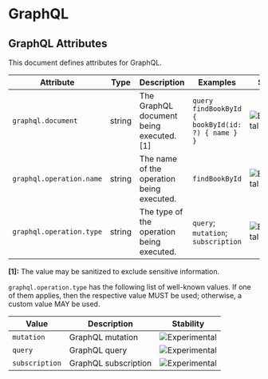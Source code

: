 <!--- Hugo front matter used to generate the website version of this page:
--->

<!-- NOTE: THIS FILE IS AUTOGENERATED. DO NOT EDIT BY HAND. -->
<!-- see templates/registry/markdown/attribute_namespace.md.j2 -->

# GraphQL

## GraphQL Attributes

This document defines attributes for GraphQL.

| Attribute                                                     | Type   | Description                               | Examples                                          | Stability                                                        |
| ------------------------------------------------------------- | ------ | ----------------------------------------- | ------------------------------------------------- | ---------------------------------------------------------------- |
| <a id="`graphql.document`">`graphql.document`</a>             | string | The GraphQL document being executed. [1]  | `query findBookById { bookById(id: ?) { name } }` | ![Experimental](https://img.shields.io/badge/-experimental-blue) |
| <a id="`graphql.operation.name`">`graphql.operation.name`</a> | string | The name of the operation being executed. | `findBookById`                                    | ![Experimental](https://img.shields.io/badge/-experimental-blue) |
| <a id="`graphql.operation.type`">`graphql.operation.type`</a> | string | The type of the operation being executed. | `query`; `mutation`; `subscription`               | ![Experimental](https://img.shields.io/badge/-experimental-blue) |

**[1]:** The value may be sanitized to exclude sensitive information.

`graphql.operation.type` has the following list of well-known values. If one of them applies, then the respective value MUST be used; otherwise, a custom value MAY be used.

| Value          | Description          | Stability                                                        |
| -------------- | -------------------- | ---------------------------------------------------------------- |
| `mutation`     | GraphQL mutation     | ![Experimental](https://img.shields.io/badge/-experimental-blue) |
| `query`        | GraphQL query        | ![Experimental](https://img.shields.io/badge/-experimental-blue) |
| `subscription` | GraphQL subscription | ![Experimental](https://img.shields.io/badge/-experimental-blue) |
